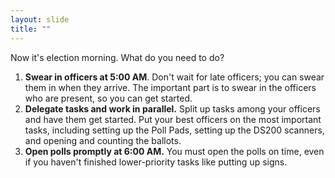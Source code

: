```yaml
---
layout: slide
title: ""
---
```


Now it's election morning. What do you need to do?

1.  **Swear in officers at 5:00 AM**. Don't wait for late officers; you can swear them in when they arrive. The important part is to swear in the officers who are present, so you can get started.
2.  **Delegate tasks and work in parallel.** Split up tasks among your officers and have them get started. Put your best officers on the most important tasks, including setting up the Poll Pads, setting up the DS200 scanners, and opening and counting the ballots.
3.  **Open polls promptly at 6:00 AM.** You must open the polls on time, even if you haven't finished lower-priority tasks like putting up signs.